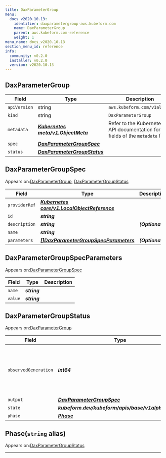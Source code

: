 ```yaml
---
title: DaxParameterGroup
menu:
  docs_v2020.10.13:
    identifier: daxparametergroup-aws.kubeform.com
    name: DaxParameterGroup
    parent: aws.kubeform.com-reference
    weight: 1
menu_name: docs_v2020.10.13
section_menu_id: reference
info:
  community: v0.2.0
  installer: v0.2.0
  version: v2020.10.13
---
```


## DaxParameterGroup
| Field | Type | Description |
| ------ | ----- | ----------- |
| `apiVersion` | string | `aws.kubeform.com/v1alpha1` |
|    `kind` | string | `DaxParameterGroup` |
| `metadata` | ***[Kubernetes meta/v1.ObjectMeta](https://kubernetes.io/docs/reference/generated/kubernetes-api/v1.13/#objectmeta-v1-meta)***|Refer to the Kubernetes API documentation for the fields of the `metadata` field.|
| `spec` | ***[DaxParameterGroupSpec](#daxparametergroupspec)***||
| `status` | ***[DaxParameterGroupStatus](#daxparametergroupstatus)***||
## DaxParameterGroupSpec

Appears on:[DaxParameterGroup](#daxparametergroup), [DaxParameterGroupStatus](#daxparametergroupstatus)

| Field | Type | Description |
| ------ | ----- | ----------- |
| `providerRef` | ***[Kubernetes core/v1.LocalObjectReference](https://kubernetes.io/docs/reference/generated/kubernetes-api/v1.13/#localobjectreference-v1-core)***||
| `id` | ***string***||
| `description` | ***string***| ***(Optional)*** |
| `name` | ***string***||
| `parameters` | ***[[]DaxParameterGroupSpecParameters](#daxparametergroupspecparameters)***| ***(Optional)*** |
## DaxParameterGroupSpecParameters

Appears on:[DaxParameterGroupSpec](#daxparametergroupspec)

| Field | Type | Description |
| ------ | ----- | ----------- |
| `name` | ***string***||
| `value` | ***string***||
## DaxParameterGroupStatus

Appears on:[DaxParameterGroup](#daxparametergroup)

| Field | Type | Description |
| ------ | ----- | ----------- |
| `observedGeneration` | ***int64***| ***(Optional)*** Resource generation, which is updated on mutation by the API Server.|
| `output` | ***[DaxParameterGroupSpec](#daxparametergroupspec)***| ***(Optional)*** |
| `state` | ***kubeform.dev/kubeform/apis/base/v1alpha1.State***| ***(Optional)*** |
| `phase` | ***[Phase](#phase)***| ***(Optional)*** |
## Phase(`string` alias)

Appears on:[DaxParameterGroupStatus](#daxparametergroupstatus)

---
